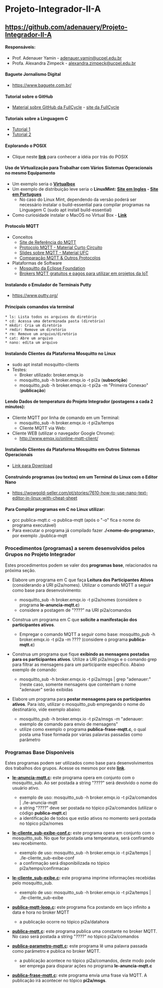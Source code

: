 # Projeto-Integrador-II-A
## https://github.com/adenauery/Projeto-Integrador-II-A

#### Responsáveis:
  * Prof. Adenauer Yamin - adenauer.yamin@ucpel.edu.br
  * Profa. Alexandra Zimpeck - alexandra.zimpeck@ucpel.edu.br

#### Baguete Jornalismo Digital
* https://www.baguete.com.br/

#### Tutorial sobre o GitHub
  * [Material sobre GitHub da FullCycle](https://fullcycle.com.br/git-e-github/) - [site da FullCycle](https://fullcycle.com.br/)

#### Tutoriais sobre a Linguagem C
  * [Tutorial 1](https://pt.wikibooks.org/wiki/Programar_em_C)
  * [Tutorial 2](https://wiki.ifsc.edu.br/mediawiki/index.php/AULA_5_-_Introdu%C3%A7%C3%A3o_%C3%A0_Linguagem_C_-_FIC#INTRODU.C3.87.C3.83O)

#### Explorando o POSIX
  * Clique neste **[link](https://pt.wikipedia.org/wiki/POSIX)** para conhecer a idéia por trás do POSIX

#### Uso de Virtualização para Trabalhar com Vários Sistemas Operacionais no mesmo Equipamento
  * Um exemplo seria o **[Virtualbox](https://www.virtualbox.org/)**
  * Um exemplo de distribuição leve seria o **LinuxMint:** **[Site em Ingles](https://linuxmint.com/) - [Site em Portugues](https://linuxmint.com.br/)**
    * No caso do Linux Mint, dependendo da versão poderá ser necessário instalar o build-essential para compilar programas na Linguagem C (sudo apt install build-essential)
  * Como curiosidade instalar o MacOS no Virtual Box - **[Link](https://youtu.be/Tru8CDZkpiY)**

#### Protocolo MQTT
  * Conceitos
    * [Site de Referência do MQTT](https://mqtt.org/)
    * [Protocolo MQTT - Material Curto Circuito](https://www.curtocircuito.com.br/blog/introducao-ao-mqtt/)
    * [Slides sobre MQTT - Material UFC](https://pt.slideshare.net/MaurcioMoreiraNeto/protocolo-mqtt-redes-de-computadores)
    * [Comparação MQTT & Outros Protocolos](https://medium.com/internet-das-coisas/iot-05-dando-uma-breve-an%C3%A1lise-no-protocolo-mqtt-e404e977fbb6)
  * Plataformas de Software
    * [Mosquitto da Eclipse Foundation](https://mosquitto.org)
    * [Brokers MQTT gratuitos e pagos para utilizar em projetos da IoT](https://diyprojects.io/8-online-mqtt-brokers-iot-connected-objects-cloud/#.XzfHmEl7nUI)
    
#### Instalando o Emulador de Terminais Putty
* https://www.putty.org/

#### Principais comandos via terminal
    * ls: Lista todos os arquivos do diretório
    * cd: Acessa uma determinada pasta (diretório)
    * mkdir: Cria um diretório
    * rmdir: Remove um diretório
    * rm: Remove um arquivo/diretório
    * cat: Abre um arquivo
    * nano: edita um arquivo

#### Instalando Clientes da Plataforma Mosquitto no Linux

* sudo apt install mosquitto-clients
* Testes: 
  * Broker utilizado: broker.emqx.io
  * mosquitto_sub -h broker.emqx.io -t pi2a  (**subscrição**)
  * mosquitto_pub -h broker.emqx.io -t pi2a -m "Primeira Conexao"   (**publicação**)

#### Lendo Dados de temperatura do Projeto Integrador (postagens a cada 2 minutos):
  * Cliente MQTT por linha de comando em um Terminal:
    * mosquitto_sub -h broker.emqx.io -t pi2a/temps
    * Cliente MQTT via Web:
  * Cliente WEB (utilizar o navegador Google Chrome):
    * http://www.emqx.io/online-mqtt-client/

#### Instalando Clientes da Plataforma Mosquitto em Outros Sistemas Operacionais

* [Link para Download](https://mosquitto.org/download/)

#### Construindo programas (ou textos) em um Terminal do Linux com o Editor Nano
* https://wowgold-seller.com/pt/stories/7610-how-to-use-nano-text-editor-in-linux-with-cheat-sheet

#### Para Compilar programas em C no Linux utilizar:
* gcc publica-mqtt.c -o publica-mqtt  (após o "-o" fica o nome do programa executável)
* Para executar o programa já compilado fazer **./\<nome-do-programa\>**, por exemplo ./publica-mqtt

### Procedimentos (programas) a serem desenvolvidos pelos Grupos no Projeto Integrador

Estes procedimentos podem se valer dos **programas base**, relacionados na próxima seção.

* Elabore um programa em C que faça **Leitura dos Participantes Ativos** (considerando a URI pi2a/nomes). Utilizar o comando MQTT a seguir como base para desenvolvimento: 
  * mosquitto_sub -h broker.emqx.io -t pi2a/nomes (considere o programa **le-anuncia-mqtt.c**)
  * considere a postagem de "????" na URI pi2a/comandos

* Construa um programa em C que **solicite a manifestação dos participantes ativos**. 
  * Empregar o comando MQTT a seguir como base: mosquitto_pub -h broker.emqx.io -t pi2a -m ???? (considere o programa **publica-mqtt.c**)

* Construa um programa que fique **exibindo as mensagens postadas para os participantes ativos**. Utilize a URI pi2a/msgs e o comando grep para filtrar as mensagens para um participante específico. Abaixo exemplo de comando:
   *  mosquitto_sub -h broker.emqx.io -t pi2a/msgs | grep "adenauer:" (neste caso, somente mensagens que contenham o nome "adenauer" serão exibidas

* Elabore um programa para **postar mensagens para os participantes ativos**. Para isto, utilizar o mosquitto_pub empregando o nome do destinatário, vide exemplo abaixo:
   *  mosquitto_pub -h broker.emqx.io -t pi2a/msgs -m "adenauer: exemplo de comando para envio de mensagens"
   *  utilize como exemplo o programa **publica-frase-mqtt.c**, o qual posta uma frase formada por várias palavras passadas como parâmetro

### Programas Base Disponíveis

Estes programas podem ser utilizados como base para desenvolvimentos dos trabalhos dos grupos. Acesse os mesmos por este **[link](https://github.com/adenauery/Projeto-Integrador-II-A/find/main)**.

* **[le-anuncia-mqtt.c](https://github.com/adenauery/Projeto-Integrador-II-A/blob/main/le-anuncia-mqtt.c):** este programa opera em conjunto com o mosquitto_sub. Ao ser postada a string "????" será devolvido o nome do usuário ativo.
  * exemplo de uso: mosquitto_sub -h broker.emqx.io -t pi2a/comandos | ./le-anuncia-mqtt
  * a string "????" deve ser postada no tópico pi2a/comandos (utilizar o código **publica-mqtt.c**)
  * a identificação de todos que estão ativos no momento será postada no tópico pi2a/nomes

* **[le-cliente_sub-exibe-conf.c](https://github.com/adenauery/Projeto-Integrador-II-A/blob/main/le-cliente_sub-exibe-conf.c):** este programa opera em conjunto com o mosquitto_sub. No que for postada uma temperatura, será confiramdo seu recebimento.
  * exemplo de uso: mosquitto_sub -h broker.emqx.io -t pi2a/temps | ./le-cliente_sub-exibe-conf
  * a confirmação será disponibilizada no tópico pi2a/temps/confirmacao

* **[le-cliente_sub-exibe.c](https://github.com/adenauery/Projeto-Integrador-II-A/blob/main/le-cliente_sub-exibe.c):** este programa imprime informações recebidas pelo mosquitto_sub.
  * exemplo de uso: mosquitto_sub -h broker.emqx.io -t pi2a/temps | ./le-cliente_sub-exibe

* **[publica-mqtt-loop.c](https://github.com/adenauery/Projeto-Integrador-II-A/blob/main/publica-mqtt-loop.c):** este programa fica postando em laço infinito a data e hora no broker MQTT
  * a publicação ocorre no tópico pi2a/datahora

* **[publica-mqtt.c](https://github.com/adenauery/Projeto-Integrador-II-A/blob/main/publica-mqtt.c):** este programa publica uma constante no broker MQTT. No caso será postada a string "????" no tópico pi2a/comandos 

* **[publica-parametro-mqtt.c](https://github.com/adenauery/Projeto-Integrador-II-A/blob/main/publica-parametro-mqtt.c):** este programa lê uma palavra passada como parâmetro e publica no broker MQTT.
  * a publicação acontece no tópico pi2a/comandos, deste modo pode ser emprega para disparar ações no programa **le-anuncia-mqtt.c**

* **[publica-frase-mqtt.c](https://github.com/adenauery/Projeto-Integrador-II-A/blob/main/publica-frase-mqtt.c):** este programa envia uma frase via MQTT. A publicação irá acontecer no tópico **pi2a/msgs**.
